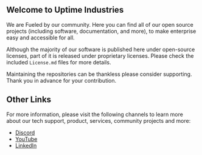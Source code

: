 ## Welcome to Uptime Industries
We are Fueled by our community. Here you can find all of our open source projects (including software, documentation, and more), to make enterprise easy and accessible for all.


Although the majority of our software is published here under open-source licenses, part of it is released under proprietary licenses. Please check the included `License.md` files for more details.


Maintaining the repositories can be thankless please consider supporting. Thank you in advance for your contribution.


## Other Links
For more information, please visit the following channels to learn more about our tech support, product, services, community projects and more:

- [Discord](discord.gg/uptime-industries)
- [YouTube](https://www.youtube.com/channel/UChD4brxh9TQUQpoq-9UX6yw)
- [LinkedIn](https://www.linkedin.com/company/uptimeindustries)

<!--

**Here are some ideas to get you started:**

🙋‍♀️ A short introduction - what is your organization all about?
🌈 Contribution guidelines - how can the community get involved?
👩‍💻 Useful resources - where can the community find your docs? Is there anything else the community should know?
🍿 Fun facts - what does your team eat for breakfast?
🧙 Remember, you can do mighty things with the power of [Markdown](https://docs.github.com/github/writing-on-github/getting-started-with-writing-and-formatting-on-github/basic-writing-and-formatting-syntax)
-->
